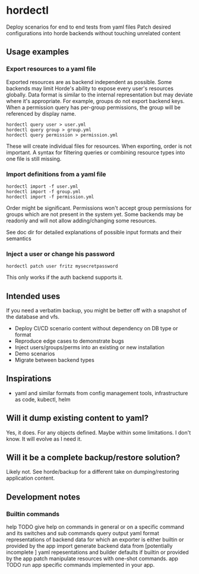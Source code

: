 # hordectl

Deploy scenarios for end to end tests from yaml files
Patch desired configurations into horde backends without touching unrelated content

## Usage examples

### Export resources to a yaml file

Exported resources are as backend independent as possible. Some backends may limit Horde's ability to expose every user's resources globally.
Data format is similar to the internal representation but may deviate where it's appropriate. For example, groups do not export backend keys. When a permission query has per-group permissions, the group will be referenced by display name.

    hordectl query user > user.yml
    hordectl query group > group.yml
    hordectl query permission > permission.yml

These will create individual files for resources. When exporting, order is not important.
A syntax for filtering queries or combining resource types into one file is still missing.

### Import definitions from a yaml file

    hordectl import -f user.yml
    hordectl import -f group.yml
    hordectl import -f permission.yml

Order might be significant. Permissions won't accept group permissions for groups which are not present in the system yet.
Some backends may be readonly and will not allow adding/changing some resources.

See doc dir for detailed explanations of possible input formats and their semantics

### Inject a user or change his password

    hordectl patch user fritz mysecretpassword

This only works if the auth backend supports it.

## Intended uses

If you need a verbatim backup, you might be better off with a snapshot of the database and vfs.

- Deploy CI/CD scenario content without dependency on DB type or format
- Reproduce edge cases to demonstrate bugs
- Inject users/groups/perms into an existing or new installation
- Demo scenarios
- Migrate between backend types

## Inspirations

- yaml and similar formats from config management tools, infrastructure as code, kubectl, helm

## Will it dump existing content to yaml?

Yes, it does. For any objects defined. Maybe within some limitations. I don't know. It will evolve as I need it.

## Will it be a complete backup/restore solution?

Likely not. See horde/backup for a different take on dumping/restoring application content.

## Development notes

### Builtin commands

help    TODO give help on commands in general or on a specific command and its switches and sub commands
query   output yaml format representations of backend data for which an exporter is either builtin or provided by the app
import  generate backend data from [potentially incomplete ] yaml repesentations and builder defaults if builtin or provided by the app
patch   manipulate resources with one-shot commands.
app     TODO run app specific commands implemented in your app.

